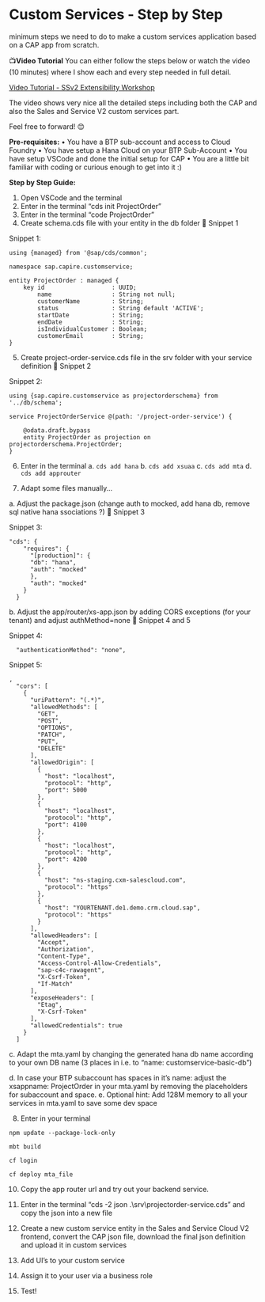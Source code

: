 # Custom Services - Step by Step

minimum steps we need to do to make a custom services application based on a CAP app from scratch.

📺**Video Tutorial**
You can either follow the steps below or watch the video (10 minutes) where I show each and every step needed in full detail.

[Video Tutorial - SSv2 Extensibility Workshop](https://sapvideo.cfapps.eu10-004.hana.ondemand.com/?entry_id=1_5r2suzns)

The video shows very nice all the detailed steps including both the CAP and also the Sales and Service V2 custom services part.

Feel free to forward! 😊

**Pre-requisites:**
•	You have a BTP sub-account and access to Cloud Foundry
•	You have setup a Hana Cloud on your BTP Sub-Account
•	You have setup VSCode and done the initial setup for CAP
•	You are a little bit familiar with coding or curious enough to get into it :)

**Step by Step Guide:**
1.	Open VSCode and the terminal
2.	Enter in the terminal “cds init ProjectOrder”
3.	Enter in the terminal  “code ProjectOrder”
4.	Create schema.cds file with your entity in the db folder  Snippet 1

Snippet 1:
```
using {managed} from '@sap/cds/common';

namespace sap.capire.customservice;

entity ProjectOrder : managed {
    key id                   : UUID;
        name                 : String not null;
        customerName         : String;
        status               : String default 'ACTIVE';
        startDate            : String;
        endDate              : String;
        isIndividualCustomer : Boolean;
        customerEmail        : String;
}
```

5.	Create project-order-service.cds file in the srv folder with your service definition  Snippet 2

Snippet 2:
```
using {sap.capire.customservice as projectorderschema} from '../db/schema';

service ProjectOrderService @(path: '/project-order-service') {

    @odata.draft.bypass
    entity ProjectOrder as projection on projectorderschema.ProjectOrder;
}
```

6.	Enter in the terminal
    a.	```cds add hana```
    b.	```cds add xsuaa```
    c.	```cds add mta```
    d.	```cds add approuter```

8.	Adapt some files manually…

a.	Adjust the package.json (change auth to mocked, add hana db, remove sql native hana ssociations ?)  Snippet 3
 

Snippet 3:
```
"cds": {
    "requires": {
      "[production]": {
      "db": "hana",
      "auth": "mocked"
      },
      "auth": "mocked"
    }
  }
```

b.	Adjust the app/router/xs-app.json by adding CORS exceptions (for your tenant) and adjust authMethod=none  Snippet 4 and 5
 

Snippet 4:
```
  "authenticationMethod": "none",
```

Snippet 5:

```
,
  "cors": [
    {
      "uriPattern": "(.*)",
      "allowedMethods": [
        "GET",
        "POST",
        "OPTIONS",
        "PATCH",
        "PUT",
        "DELETE"
      ],
      "allowedOrigin": [
        {
          "host": "localhost",
          "protocol": "http",
          "port": 5000
        },
        {
          "host": "localhost",
          "protocol": "http",
          "port": 4100
        },
        {
          "host": "localhost",
          "protocol": "http",
          "port": 4200
        },
        {
          "host": "ns-staging.cxm-salescloud.com",
          "protocol": "https"
        },
        {
          "host": "YOURTENANT.de1.demo.crm.cloud.sap",
          "protocol": "https"
        }
      ],
      "allowedHeaders": [
        "Accept",
        "Authorization",
        "Content-Type",
        "Access-Control-Allow-Credentials",
        "sap-c4c-rawagent",
        "X-Csrf-Token",
        "If-Match"
      ],
      "exposeHeaders": [
        "Etag",
        "X-Csrf-Token"
      ],
      "allowedCredentials": true
    }
  ]
```

c.	Adapt the mta.yaml by changing the generated hana db name according to your own DB name (3 places in i.e. to “name: customservice-basic-db”) 

 

d.	In case your BTP subaccount has spaces in it’s name: adjust the xsappname: ProjectOrder in your mta.yaml by removing the placeholders for subaccount and space.
e.	Optional hint: Add 128M memory to all your services in mta.yaml to save some dev space

8.	Enter in your terminal
   
```npm update --package-lock-only```

```mbt build```

```cf login```

```cf deploy mta_file```

10.	Copy the app router url and try out your backend service.
    
12.	Enter in the terminal “cds -2 json .\srv\projectorder-service.cds” and copy the json into a new file

13.	Create a new custom service entity in the Sales and Service Cloud V2 frontend, convert the CAP json file, download the final json definition and upload it in custom services
    
14.	Add UI’s to your custom service
    
15.	Assign it to your user via a business role
    
16.	Test!
